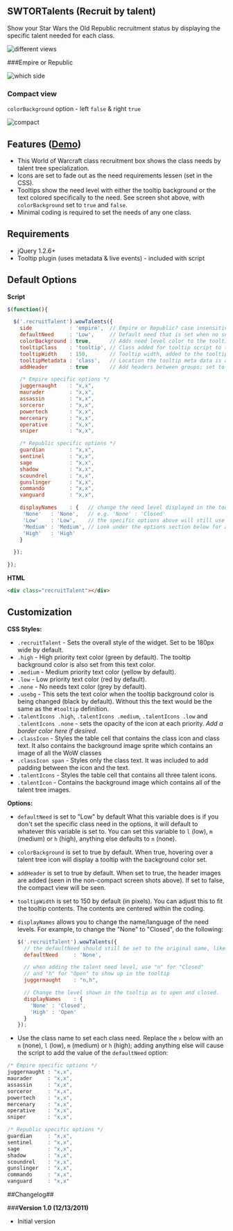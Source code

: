 ## SWTORTalents (Recruit by talent) ##

Show your Star Wars the Old Republic recruitment status by displaying the specific talent needed for each class.

 ![different views](http://mottie.github.com/swtorTalents/demo/views.jpg)

###Empire or Republic

![which side](http://mottie.github.com/swtorTalents/demo/view1.jpg)

### Compact view 
`colorBackground` option - left `false` &amp; right `true`

![compact](http://mottie.github.com/swtorTalents/demo/view2.jpg)

## Features ([Demo](http://mottie.github.com/swtorTalents/)) ##

* This World of Warcraft class recruitment box shows the class needs by talent tree specialization.
* Icons are set to fade out as the need requirements lessen (set in the CSS).
* Tooltips show the need level with either the tooltip background or the text colored specifically to the need. See screen shot above, with `colorBackground` set to `true` and `false`.
* Minimal coding is required to set the needs of any one class.

## Requirements ##

* jQuery 1.2.6+
* Tooltip plugin (uses metadata & live events) - included with script

## Default Options ##
**Script**

```javascript
$(function(){

  $('.recruitTalent').wowTalents({
    side            : 'empire',  // Empire or Republic? case insensitive and only the first letter is required
    defaultNeed     : 'Low',     // Default need that is set when no setting is found
    colorBackground : true,      // Adds need level color to the tooltip background (true) or the text (false)
    tooltipClass    : 'tooltip', // Class added for tooltip script to target
    tooltipWidth    : 150,       // Tooltip width, added to the tooltip metadata
    tooltipMetadata : 'class',   // Location the tooltip meta data is added e.g. {width:150px;color:#ddd;background:#333;}
    addHeader       : true       // Add headers between groups; set to false for compact view

    /* Empire specific options */
    juggernaught    : "x,x",
    maurader        : "x,x",
    assassin        : "x,x",
    sorceror        : "x,x",
    powertech       : "x,x",
    mercenary       : "x,x",
    operative       : "x,x",
    sniper          : "x,x",

    /* Republic specific options */
    guardian        : "x,x",
    sentinel        : "x,x",
    sage            : "x,x",
    shadow          : "x,x",
    scoundrel       : "x,x",
    gunslinger      : "x,x",
    commando        : "x,x",
    vanguard        : "x,x",

    displayNames    : {   // change the need level displayed in the tooltip
     'None'   : 'None',   // e.g. 'None' : 'Closed'
     'Low'    : 'Low',    // the specific options above will still use "x", "n", "l", "m" and "h"
     'Medium' : 'Medium', // Look under the options section below for an expanded example
     'High'   : 'High'
    }

  });

});
```

**HTML**

```html
<div class="recruitTalent"></div>
```

## Customization ##

**CSS Styles:**

* `.recruitTalent` - Sets the overall style of the widget. Set to be 180px wide by default.
* `.high` - High priority text color (green by default). The tooltip background color is also set from this text color.
* `.medium` - Medium priority text color (yellow by default).
* `.low` - Low priority text color (red by default).
* `.none` - No needs text color (grey by default).
* `.usebg` - This sets the text color when the tooltip background color is being changed (black by default). Without this the text would be the same as the `#tooltip` definition.
* `.talentIcons .high`, `.talentIcons .medium`, `.talentIcons .low` and `.talentIcons .none` - sets the opacity of the icon at each priority. *Add a border color here if desired*.
* `.classIcon` - Styles the table cell that contains the class icon and class text. It also contains the background image sprite which contains an image of all the WoW classes
* `.classIcon span` - Styles only the class text. It was included to add padding between the icon and the text.
* `.talentIcons` - Styles the table cell that contains all three talent icons.
* `.talentIcon` - Contains the background image which contains all of the talent tree images.

**Options:**

* `defaultNeed` is set to "Low" by default
What this variable does is if you don't set the specific class need in the options, it will default to whatever this variable is set to.
You can set this variable to `l` (low), `m` (medium) or `h` (high), anything else defaults to `n` (none).

* `colorBackground` is set to true by default. When true, hovering over a talent tree icon will display a tooltip with the background color set.

* `addHeader` is set to true by default. When set to true, the header images are added (seen in the non-compact screen shots above). If set to false, the compact view will be seen.

* `tooltipWidth` is set to 150 by default (in pixels). You can adjust this to fit the tooltip contents. The contents are centered within the coding.

* `displayNames` allows you to change the name/language of the need levels. For example, to change the "None" to "Closed", do the following:

    ```javascript
    $('.recruitTalent').wowTalents({
      // the defaultNeed should still be set to the original name, like "None", NOT "Closed"
      defaultNeed     : 'None',

      // when adding the talent need level, use "n" for "Closed"
      // and "h" for "Open" to show up in the tooltip
      juggernaught    : "n,h",

      // Change the level shown in the tooltip as to open and closed.
      displayNames    : {
        'None' : 'Closed',
        'High' : 'Open'
      }
    });
    ```

* Use the class name to set each class need. Replace the `x` below with an `n` (none), `l` (low), `m` (medium) or `h` (high); adding anything else will cause the script to add the value of the `defaultNeed` option:

```javascript
/* Empire specific options */
juggernaught : "x,x",
maurader     : "x,x",
assassin     : "x,x",
sorceror     : "x,x",
powertech    : "x,x",
mercenary    : "x,x",
operative    : "x,x",
sniper       : "x,x",

/* Republic specific options */
guardian     : "x,x",
sentinel     : "x,x",
sage         : "x,x",
shadow       : "x,x",
scoundrel    : "x,x",
gunslinger   : "x,x",
commando     : "x,x",
vanguard     : "x,x"
```

##Changelog##

###**Version 1.0 (12/13/2011)**

* Initial version
